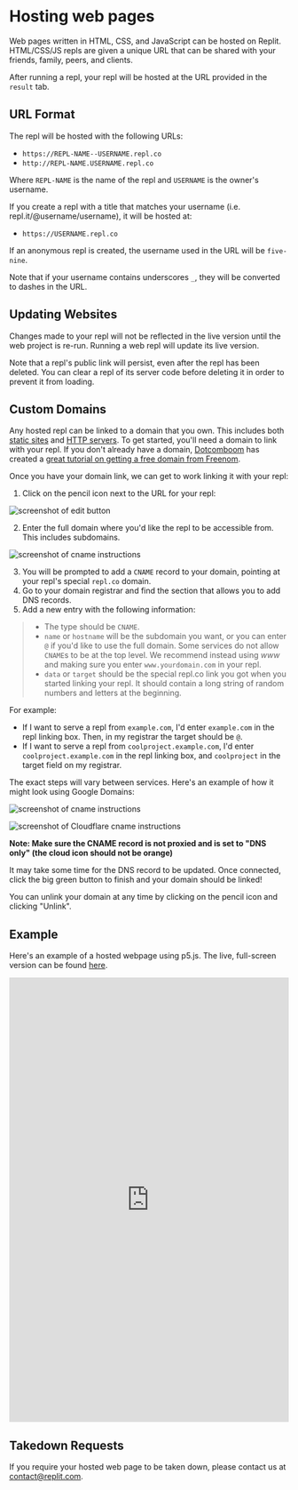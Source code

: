 # Hosting web pages

Web pages written in HTML, CSS, and JavaScript can be hosted on Replit. HTML/CSS/JS repls are given a unique URL that can be shared with your friends, family, peers, and clients.

After running a repl, your repl will be hosted at the URL provided in the `result` tab.

## URL Format

The repl will be hosted with the following URLs:
* `https://REPL-NAME--USERNAME.repl.co`
* `http://REPL-NAME.USERNAME.repl.co`

Where `REPL-NAME` is the name of the repl and `USERNAME` is the owner's username.

If you create a repl with a title that matches your username (i.e. repl.it/@username/username), it will be hosted at:
* `https://USERNAME.repl.co`


If an anonymous repl is created, the username used in the URL will be `five-nine`.

Note that if your username contains underscores `_`, they will be converted to dashes in the URL.

## Updating Websites

Changes made to your repl will not be reflected in the live version until the web project is re-run. Running a web repl will update its live version.

Note that a repl's public link will persist, even after the repl has been deleted. You can clear a repl of its server code before deleting it in order to prevent it from loading.

## Custom Domains

Any hosted repl can be linked to a domain that you own. This includes both [static sites](#hosting-a-web-site) and [HTTP servers](/repls/http-servers). To get started, you'll need a domain to link with your repl. If you don't already have a domain, [Dotcomboom](https://replit.com/@dotcomboom) has created a [great tutorial on getting a free domain from Freenom](https://replit.com/talk/learn/How-to-use-a-custom-domain/8834).

Once you have your domain link, we can get to work linking it with your repl: 

1. Click on the pencil icon next to the URL for your repl:

![screenshot of edit button](/images/repls/edit-custom-domain-icon.png)

2. Enter the full domain where you'd like the repl to be accessible from. This includes subdomains.

![screenshot of cname instructions](/images/repls/custom-domain-cname.png)

3. You will be prompted to add a `CNAME` record to your domain, pointing at your repl's special `repl.co` domain. 
4. Go to your domain registrar and find the section that allows you to add DNS records.
5. Add a new entry with the following information:
> * The type should be `CNAME`.
>* `name` or `hostname` will be the subdomain you want, or you can enter `@` if you'd like to use the full domain. Some services do not allow `CNAME`s to be at the top level. We recommend instead using _www_ and making sure you enter `www.yourdomain.com` in your repl.
>* `data` or `target` should be the special repl.co link you got when you started linking your repl. It should contain a long string of random numbers and letters at the beginning.

For example:
- If I want to serve a repl from `example.com`, I'd enter `example.com` in the repl linking box. Then, in my registrar the target should be `@`.
- If I want to serve a repl from `coolproject.example.com`, I'd enter `coolproject.example.com` in the repl linking box, and `coolproject` in the target field on my registrar.

The exact steps will vary between services. Here's an example of how it might look using Google Domains:

![screenshot of cname instructions](/images/repls/google-setup-custom-domain.png)

![screenshot of Cloudflare cname instructions](/images/repls/cloudflare-setup-custom-domain.png)

**Note: Make sure the CNAME record is not proxied and is set to "DNS only" (the cloud icon should not be orange)**

It may take some time for the DNS record to be updated. Once connected, click the big green button to finish and your domain should be linked!

You can unlink your domain at any time by clicking on the pencil icon and clicking "Unlink".

## Example

Here's an example of a hosted webpage using p5.js. The live, full-screen version can be found [here](https://p5-demo--timmy_i_chen.repl.co).

<iframe height="800px" width="100%" src="https://replit.com/@timmy_i_chen/p5-demo?lite=true" scrolling="no" frameborder="no" allowtransparency="true" allowfullscreen="true" sandbox="allow-forms allow-pointer-lock allow-popups allow-same-origin allow-scripts allow-modals"></iframe>

## Takedown Requests

If you require your hosted web page to be taken down, please contact
us at [contact@replit.com](mailto:contact@replit.com).
